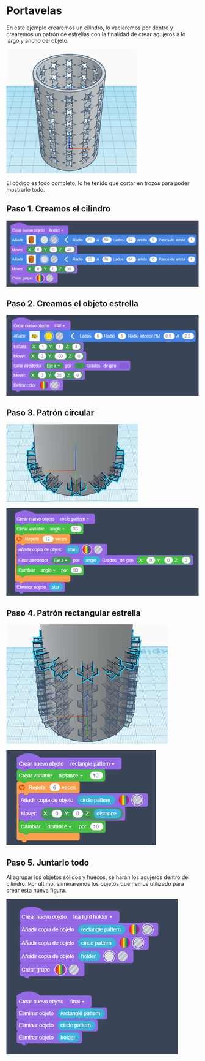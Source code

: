 # Portavelas

En este ejemplo crearemos un cilindro, lo vaciaremos por dentro y crearemos un patrón de estrellas con la finalidad de crear agujeros a lo largo y ancho del objeto.

![](2022-12-05-10-42-07.png)

El código es todo completo, lo he tenido que cortar en trozos para poder mostrarlo todo.

## Paso 1. Creamos el cilindro

![](img/2022-12-07-09-13-27.png)

## Paso 2. Creamos el objeto estrella

![](img/2022-12-07-09-12-38.png)

## Paso 3. Patrón circular

![](img/2022-12-07-09-19-59.png)

![](img/2022-12-07-09-14-26.png)

## Paso 4. Patrón rectangular estrella

![](img/2022-12-07-09-20-50.png)

![](img/2022-12-07-09-14-15.png)

## Paso 5. Juntarlo todo

Al agrupar los objetos sólidos y huecos, se harán los agujeros dentro del cilindro. Por último, eliminaremos los objetos que hemos utilizado para crear esta nueva figura.

![](2022-12-05-10-41-43.png)
 